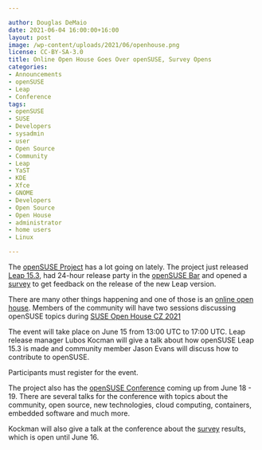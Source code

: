 ```yaml
---

author: Douglas DeMaio
date: 2021-06-04 16:00:00+16:00
layout: post
image: /wp-content/uploads/2021/06/openhouse.png 
license: CC-BY-SA-3.0
title: Online Open House Goes Over openSUSE, Survey Opens
categories:
- Announcements
- openSUSE
- Leap
- Conference
tags:
- openSUSE
- SUSE
- Developers
- sysadmin
- user
- Open Source
- Community
- Leap
- YaST
- KDE
- Xfce
- GNOME
- Developers
- Open Source
- Open House
- administrator
- home users
- Linux

---
```


The [openSUSE Project](https://www.opensuse.org/) has a lot going on lately. The project  just released [Leap 15.3](https://get.opensuse.org/leap), had 24-hour release party in the [openSUSE Bar](https://meet.opensuse.org/bar) and opened a [survey](https://survey.opensuse.org/) to get feedback on the release of the new Leap version.

There are many other things happening and one of those is an [online open house](https://more.suse.com/openhousecz). Members of the community will have two sessions discussing openSUSE topics during [SUSE Open House CZ 2021](https://more.suse.com/openhousecz)

The event will take place on June 15 from 13:00 UTC to 17:00 UTC. Leap release manager Lubos Kocman will give a talk about how openSUSE Leap 15.3 is made and community member Jason Evans will discuss how to contribute to openSUSE. 

Participants must register for the event. 

The project also has the [openSUSE Conference](https://events.opensuse.org/) coming up from June 18 - 19. There are several talks for the conference with topics about the community, open source, new technologies, cloud computing, containers, embedded software and much more. 

Kockman will also give a talk at the conference about the [survey](https://survey.opensuse.org/) results, which is open until June 16. 
